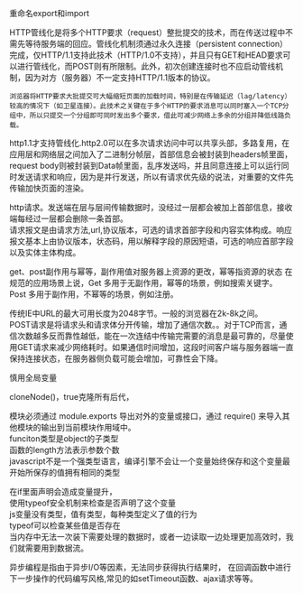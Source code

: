重命名export和import

   HTTP管线化是将多个HTTP要求（request）整批提交的技术，而在传送过程中不需先等待服务端的回应。管线化机制须通过永久连接（persistent connection）完成，仅HTTP/1.1支持此技术（HTTP/1.0不支持），并且只有GET和HEAD要求可以进行管线化，而POST则有所限制。此外，初次创建连接时也不应启动管线机制，因为对方（服务器）不一定支持HTTP/1.1版本的协议。

    浏览器将HTTP要求大批提交可大幅缩短页面的加载时间，特别是在传输延迟（lag/latency）较高的情况下（如卫星连接）。此技术之关键在于多个HTTP的要求消息可以同时塞入一个TCP分组中，所以只提交一个分组即可同时发出多个要求，借此可减少网络上多余的分组并降低线路负载。  

http1.1才支持管线化.http2.0可以在多次请求访问中可以共享头部，多路复用，在应用层和网络层之间加入了二进制分帧层，首部信息会被封装到headers帧里面，request body则被封装到Data帧里面，乱序发送吗，并且同意连接上可以运行同时发送请求和响应，因为是并行发送，所以有请求优先级的说法，对重要的文件先传输加快页面的渲染。  

http请求。发送端在层与层间传输数据时，没经过一层都会被加上首部信息，接收端每经过一层都会删除一条首部。  
请求报文是由请求方法,url,协议版本，可选的请求首部字段和内容实体构成。响应报文基本上由协议版本，状态码，用以解释字段的原因短语，可选的响应首部字段以及实体主体构成。  

get、post副作用与幂等，副作用值对服务器上资源的更改，幂等指资源的状态  在规范的应用场景上说，Get 多用于无副作用，幂等的场景，例如搜索关键字。Post 多用于副作用，不幂等的场景，例如注册。  

传统IE中URL的最大可用长度为2048字节。一般的浏览器在2k-8k之间。  
POST请求是将请求头和请求体分开传输，增加了通信次数。。对于TCP而言，通信次数越多反而靠性越低，能在一次连结中传输完需要的消息是最可靠的，尽量使用GET请求来减少网络耗时。如果通信时间增加，这段时间客户端与服务器端一直保持连接状态，在服务器侧负载可能会增加，可靠性会下降。  


慎用全局变量

cloneNode()，true克隆所有后代，

模块必须通过 module.exports 导出对外的变量或接口，通过 require() 来导入其他模块的输出到当前模块作用域中。  
funciton类型是object的子类型  
函数的length方法表示参数个数  
javascript不是一个强类型语言，编译引擎不会让一个变量始终保存和这个变量最开始所保存的值拥有相同的类型  

在if里面声明会造成变量提升，  
使用typeof安全机制来检查是否声明了这个变量    
js变量没有类型，值有类型，每种类型定义了值的行为  
typeof可以检查某些值是否存在  
当内存中无法一次装下需要处理的数据时，或者一边读取一边处理更加高效时，我们就需要用到数据流。  

异步编程是指由于异步I/O等因素，无法同步获得执行结果时，
在回调函数中进行下一步操作的代码编写风格,常见的如setTimeout函数、ajax请求等等。
